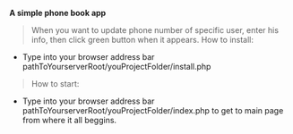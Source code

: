 **A simple phone book app**
>When you want to update phone number of specific user, enter his info, then click green button when it appears.
>How to install:
- Type into your browser address bar pathToYourserverRoot/youProjectFolder/install.php

>How to start:
- Type into your browser address bar pathToYourserverRoot/youProjectFolder/index.php to get to main page from where it all beggins.